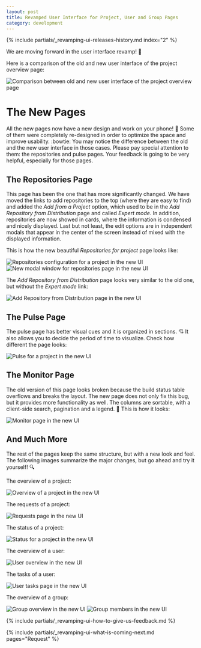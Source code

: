 ```yaml
---
layout: post
title: Revamped User Interface for Project, User and Group Pages
category: development
---
```


{% include partials/_revamping-ui-releases-history.md index="2" %}

We are moving forward in the user interface revamp! :tada:

Here is a comparison of the old and new user interface of the project overview page:

<img src="/images/posts/revamping-project-ui/project_show_overview.gif" alt="Comparison between old and new user interface of the project overview page" />

# The New Pages

All the new pages now have a new design and work on your phone! :iphone:
Some of them were completely re-designed in order to optimize the space and improve usability. :bowtie:
You may notice the difference between the old and the new user interface in those cases.
Please pay special attention to them: the repositories and pulse pages.
Your feedback is going to be very helpful, especially for those pages.

## The Repositories Page

This page has been the one that has more significantly changed.
We have moved the links to add repositories to the top (where they are easy to find) and added the _Add from a Project_ option,
which used to be in the _Add Repository from Distribution_ page and called _Expert mode_.
In addition, repositories are now showed in cards, where the information is condensed and nicely displayed.
Last but not least, the edit options are in independent modals that appear in the center of the screen instead of mixed with the displayed information.

This is how the new beautiful _Repositories for project_ page looks like:

<img src="/images/posts/revamping-project-ui/repositories_overview.png" alt="Repositories configuration for a project in the new UI" />

<img src="/images/posts/revamping-project-ui/repositories_modal.png" alt="New modal window for repositories page in the new UI" />

The _Add Repository from Distribution_ page looks very similar to the old one, but without the _Expert mode_ link:

<img src="/images/posts/revamping-project-ui/add_repository_distribution.png" alt="Add Repository from Distribution page in the new UI" />

## The Pulse Page

The pulse page has better visual cues and it is organized in sections. :cupid:
It also allows you to decide the period of time to visualize.
Check how different the page looks:

<img src="/images/posts/revamping-project-ui/pulse_project.png" alt="Pulse for a project in the new UI" />

## The Monitor Page

The old version of this page looks broken because the build status table overflows and breaks the layout.
The new page does not only fix this bug, but it provides more functionality as well.
The columns are sortable, with a client-side search, pagination and a legend. :gem:
This is how it looks:

<img src="/images/posts/revamping-project-ui/monitor_page.gif" alt="Monitor page in the new UI" />

## And Much More

The rest of the pages keep the same structure, but with a new look and feel.
The following images summarize the major changes, but go ahead and try it yourself! :mag:

The overview of a project:

<img src="/images/posts/revamping-project-ui/project_overview.png" alt="Overview of a project in the new UI" />

The requests of a project:

<img src="/images/posts/revamping-project-ui/requests_overview.png" alt="Requests page in the new UI" />

The status of a project:

<img src="/images/posts/revamping-project-ui/status_project.png" alt="Status for a project in the new UI" />

The overview of a user:

<img src="/images/posts/revamping-project-ui/user_overview.png" alt="User overview in the new UI" />

The tasks of a user:

<img src="/images/posts/revamping-project-ui/tasks_user.png" alt="User tasks page in the new UI" />

The overview of a group:

<img src="/images/posts/revamping-project-ui/group_overview.png" alt="Group overview in the new UI" />
<img src="/images/posts/revamping-project-ui/group_members_overview.png" alt="Group members in the new UI" />

{% include partials/_revamping-ui-how-to-give-us-feedback.md %}

{% include partials/_revamping-ui-what-is-coming-next.md pages="Request" %}
